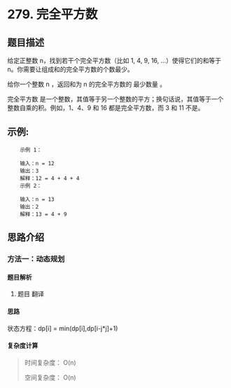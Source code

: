 # 279. 完全平方数

## 题目描述

    
给定正整数 n，找到若干个完全平方数（比如 1, 4, 9, 16, ...）使得它们的和等于 n。你需要让组成和的完全平方数的个数最少。

给你一个整数 n ，返回和为 n 的完全平方数的 最少数量 。

完全平方数 是一个整数，其值等于另一个整数的平方；换句话说，其值等于一个整数自乘的积。例如，1、4、9 和 16 都是完全平方数，而 3 和 11 不是。

## 示例:
```
	示例 1：

	输入：n = 12
	输出：3 
	解释：12 = 4 + 4 + 4
	示例 2：

	输入：n = 13
	输出：2
	解释：13 = 4 + 9
```

## 思路介绍

### 方法一：动态规划

#### 题目解析

1. 题目 翻译

#### 思路

状态方程：dp[i] = min(dp[i],dp[i-j*j]+1)


#### 复杂度计算

> 时间复杂度： O(n)
> 
> 空间复杂度： O(n)
